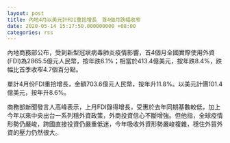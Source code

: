 ```yaml
---
layout: post
title: 內地4月以美元計FDI重拾增長　首4個月跌幅收窄
date: 2020-05-14 15:17:50.000000000 +08:00
categories: rss
---
```


內地商務部公布，受到新型冠狀病毒肺炎疫情影響，首4個月全國實際使用外資(FDI)為2865.5億元人民幣，按年跌6.1%；相當於413.4億美元，按年跌8.4%，跌幅比首季收窄4.7個百分點。

單計4月份FDI重拾增長，金額703.6億元人民幣，按年升11.8%。以美元計價101.4億美元，按年升8.6%。

商務部新聞發言人高峰表示，上月FDI錄得增長，受惠於去年同期基數較低，加上今年以來中央出台一系列穩外資政策，外商投資信心不斷增強。但他指，全球疫情形勢仍嚴峻，跨國直接投資仍嚴重低迷，今年吸收外資形勢嚴峻複雜，穩住外貿外資的壓力仍然很大。
